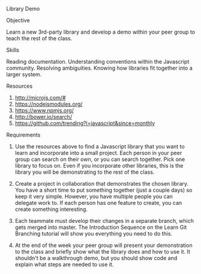 Library Demo


Objective

Learn a new 3rd-party library and develop a demo within your peer group to teach the rest of the class.


Skills

Reading documentation.
Understanding conventions within the Javascript community.
Resolving ambiguities.
Knowing how libraries fit together into a larger system.


Resources

1) http://microjs.com/#
2) https://nodejsmodules.org/
3) https://www.npmjs.org/
4) http://bower.io/search/
5) https://github.com/trending?l=javascript&since=monthly


Requirements

1) Use the resources above to find a Javascript library that you want to learn and incorporate into a small project. Each person in your peer group can search on their own, or you can search together. Pick one library to focus on. Even if you incorporate other libraries, this is the library you will be demonstrating to the rest of the class.

2) Create a project in collaboration that demonstrates the chosen library. You have a short time to put something together (just a couple days) so keep it very simple. However, you have multiple people you can delegate work to. If each person has one feature to create, you can create something interesting.

3) Each teammate must develop their changes in a separate branch, which gets merged into master. The Introduction Sequence on the Learn Git Branching tutorial will show you everything you need to do this.

4) At the end of the week your peer group will present your demonstration to the class and briefly show what the library does and how to use it. It shouldn't be a walkthrough demo, but you should show code and explain what steps are needed to use it.